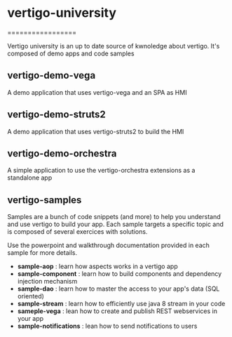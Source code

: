 # vertigo-university
=================

Vertigo university is an up to date source of kwnoledge about vertigo.
It's composed of demo apps and code samples

## vertigo-demo-vega
A demo application that uses vertigo-vega and an SPA as HMI

## vertigo-demo-struts2
A demo application that uses vertigo-struts2 to build the HMI

## vertigo-demo-orchestra
A simple application to use the vertigo-orchestra extensions as a standalone app

## vertigo-samples
Samples are a bunch of code snippets (and more) to help you understand and use vertigo to build your app.
Each sample targets a specific topic and is composed of several exercices with solutions.

Use the powerpoint and walkthrough documentation provided in each sample for more details.

* __sample-aop__ : learn how aspects works in a vertigo app
* __sample-component__ : learn how to build components and dependency injection mechanism
* __sample-dao__ : learn how to master the access to your app's data (SQL oriented)
* __sample-stream__ : learn how to efficiently use java 8 stream in your code
* __sameple-vega__ : lean how to create and publish REST webservices in your app
* __sample-notifications__ : lean how to send notifications to users
